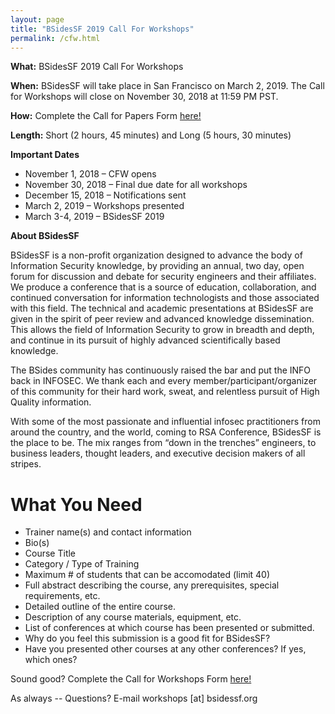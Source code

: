 ```yaml
---
layout: page
title: "BSidesSF 2019 Call For Workshops"
permalink: /cfw.html
--- 
```


**What:** BSidesSF 2019 Call For Workshops

**When:** BSidesSF will take place in San Francisco on March 2, 2019.  The Call for Workshops will close on November 30, 2018 at 11:59 PM PST.

**How:** Complete the Call for Papers Form [here!](https://docs.google.com/forms/d/e/1FAIpQLSd5VVgpugms4v91uFYU0U62HL3QH31LOm4HPchUwrvkR1Srjg/viewform)

**Length:** Short (2 hours, 45 minutes) and Long (5 hours, 30 minutes)

**Important Dates**
- November 1, 2018 – CFW opens
- November 30, 2018 – Final due date for all workshops
- December 15, 2018 – Notifications sent
- March 2, 2019 – Workshops presented
- March 3-4, 2019 – BSidesSF 2019

**About BSidesSF**

BSidesSF is a non-profit organization designed to advance the body of Information Security knowledge, by providing an annual, two day, open forum for discussion and debate for security engineers and their affiliates. We produce a conference that is a source of education, collaboration, and continued conversation for information technologists and those associated with this field. The technical and academic presentations at BSidesSF are given in the spirit of peer review and advanced knowledge dissemination. This allows the field of Information Security to grow in breadth and depth, and continue in its pursuit of highly advanced scientifically based knowledge.

The BSides community has continuously raised the bar and put the INFO back in INFOSEC. We thank each and every member/participant/organizer of this community for their hard work, sweat, and relentless pursuit of High Quality information.

With some of the most passionate and influential infosec practitioners from around the country, and the world, coming to RSA Conference, BSidesSF is the place to be. The mix ranges from “down in the trenches” engineers, to business leaders, thought leaders, and executive decision makers of all stripes.

# What You Need
- Trainer name(s) and contact information
- Bio(s)
- Course Title
- Category / Type of Training
- Maximum # of students that can be accomodated (limit 40)
- Full abstract describing the course, any prerequisites, special requirements, etc.
- Detailed outline of the entire course.
- Description of any course materials, equipment, etc.
- List of conferences at which course has been presented or submitted.
- Why do you feel this submission is a good fit for BSidesSF?
- Have you presented other courses at any other conferences? If yes, which ones?

Sound good? Complete the Call for Workshops Form [here!](https://docs.google.com/forms/d/e/1FAIpQLSd5VVgpugms4v91uFYU0U62HL3QH31LOm4HPchUwrvkR1Srjg/viewform)

As always -- Questions? E-mail workshops [at] bsidessf.org
